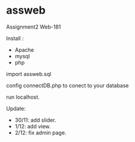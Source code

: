 # assweb
Assignment2 Web-181

Install :
- Apache
- mysql
- php

import assweb.sql 

config connectDB.php to conect to your database

run localhost.


Update:
- 30/11: add slider.
- 1/12: add view.
- 2/12: fix admin page.
